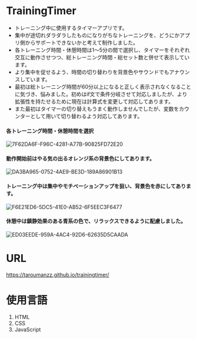 # TrainingTimer
- トレーニング中に使用するタイマーアプリです。
- 集中が途切れダラダラしたものになりがちなトレーニングを、どうにかアプリ側からサポートできないかと考えて制作しました。
- 各トレーニング時間・休憩時間は1〜5分の間で選択し、タイマーをそれぞれ交互に動作させつつ、総トレーニング時間・総セット数と併せて表示しています。
- より集中を促せるよう、時間の切り替わりを背景色やサウンドでもアナウンスしています。
- 最初は総トレーニング時間が60分以上になると正しく表示されなくなることに気づき、悩みました。初めはif文で条件分岐させて対応しましたが、より拡張性を持たせるために現在は計算式を変更して対応してあります。
- また最初はタイマーの切り替えもうまく動作しませんでしたが、変数をカウンターとして用いて切り替わるよう対応してあります。

#### 各トレーニング時間・休憩時間を選択 
![7F62DA6F-F96C-4281-A77B-90825FD72E20](https://github.com/taroumanzz/trainingtimer/assets/132829933/f22582a9-99e7-487f-b815-33731cc4ebab)

#### 動作開始前はやる気の出るオレンジ系の背景色にしてあります。  
![DA3BA965-0752-4AE9-BE3D-189A86901B13](https://github.com/taroumanzz/trainingtimer/assets/132829933/6ad9d8fa-9276-4141-9535-c5a4fbe12111)

#### トレーニング中は集中やモチベーションアップを狙い、背景色を赤にしてあります。  
![F6E21ED6-5DC5-41E0-AB52-6F5EEC3F6477](https://github.com/taroumanzz/trainingtimer/assets/132829933/7d4b6727-7043-4df0-bb3d-6581de571de8)

#### 休憩中は鎮静効果のある青系の色で、リラックスできるように配慮しました。  
![ED03EEDE-959A-4AC4-92D6-62635D5CAADA](https://github.com/taroumanzz/trainingtimer/assets/132829933/22a22233-68a9-4703-84d9-6a3cdb6d4e0b)

# URL
https://taroumanzz.github.io/trainingtimer/

# 使用言語
1. HTML
2. CSS
3. JavaScript
